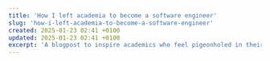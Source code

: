 ```yaml
---
title: 'How I left academia to become a software engineer'
slug: 'how-i-left-academia-to-become-a-software-engineer'
created: 2025-01-23 02:41 +0100
updated: 2025-01-23 02:41 +0100
excerpt: 'A blogpost to inspire academics who feel pigeonholed in their research.'
---
```

